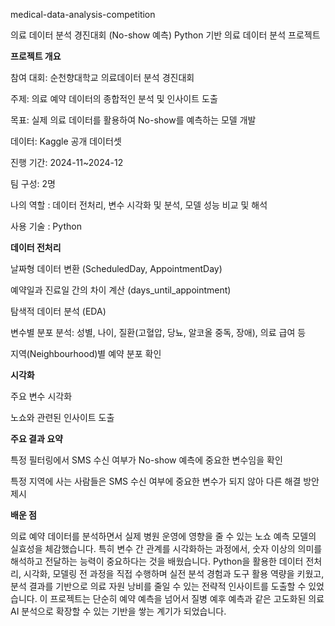 medical-data-analysis-competition

의료 데이터 분석 경진대회 (No-show 예측) Python 기반 의료 데이터 분석 프로젝트

**프로젝트 개요**

참여 대회: 순천향대학교 의료데이터 분석 경진대회

주제: 의료 예약 데이터의 종합적인 분석 및 인사이트 도출

목표: 실제 의료 데이터를 활용하여 No-show를 예측하는 모델 개발

데이터: Kaggle 공개 데이터셋

진행 기간: 2024-11~2024-12

팀 구성: 2명

나의 역할 : 데이터 전처리, 변수 시각화 및 분석,  모델 성능 비교 및 해석

사용 기술 : Python

**데이터 전처리**

날짜형 데이터 변환 (ScheduledDay, AppointmentDay)

예약일과 진료일 간의 차이 계산 (days_until_appointment)

탐색적 데이터 분석 (EDA)

변수별 분포 분석: 성별, 나이, 질환(고혈압, 당뇨, 알코올 중독, 장애), 의료 급여 등

지역(Neighbourhood)별 예약 분포 확인

**시각화**

주요 변수 시각화

노쇼와 관련된 인사이트 도출

**주요 결과 요약**

특정 필터링에서 SMS 수신 여부가 No-show 예측에 중요한 변수임을 확인
  
특정 지역에 사는 사람들은 SMS 수신 여부에 중요한 변수가 되지 않아 다른 해결 방안 제시

**배운 점**

의료 예약 데이터를 분석하면서 실제 병원 운영에 영향을 줄 수 있는 노쇼 예측 모델의 실효성을 체감했습니다. 특히 변수 간 관계를 시각화하는 과정에서, 숫자 이상의 의미를 해석하고 전달하는 능력이 중요하다는 것을 배웠습니다. Python을 활용한 데이터 전처리, 시각화, 모델링 전 과정을 직접 수행하며 실전 분석 경험과 도구 활용 역량을 키웠고, 분석 결과를 기반으로 의료 자원 낭비를 줄일 수 있는 전략적 인사이트를 도출할 수 있었습니다.
이 프로젝트는 단순히 예약 예측을 넘어서 질병 예후 예측과 같은 고도화된 의료 AI 분석으로 확장할 수 있는 기반을 쌓는 계기가 되었습니다.
